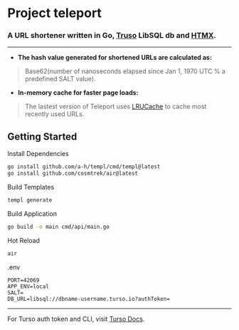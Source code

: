 # Project teleport

### A URL shortener written in Go, [Truso](https://turso.tech/) LibSQL db and [HTMX](https://htmx.org/).

---

- **The hash value generated for shortened URLs are calculated as:**
> Base62(number of nanoseconds elapsed since Jan 1, 1970 UTC % a predefined SALT value).

- **In-memory cache for faster page loads:**
> The lastest version of Teleport uses [LRUCache](https://github.com/amitsuthar69/libs/blob/master/lrucache/lrucache.go) to cache most recently used URLs.

## Getting Started

Install Dependencies

```bash
go install github.com/a-h/templ/cmd/templ@latest
go install github.com/cosmtrek/air@latest
```

Build Templates

```bash
templ generate
```

Build Application

```bash
go build -o main cmd/api/main.go
```

Hot Reload

```bash
air
```

.env

```env
PORT=42069
APP_ENV=local
SALT=
DB_URL=libsql://dbname-username.turso.io?authToken=
```

---

For Turso auth token and CLI, visit [Turso Docs](https://docs.turso.tech/introduction).
